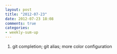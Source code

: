 ```yaml
---
layout: post
title: "2012-07-23"
date: 2012-07-23 18:08
comments: true
categories: 
- weekly-sum-up
---
```

1. git completion; git alias; more color configuration
